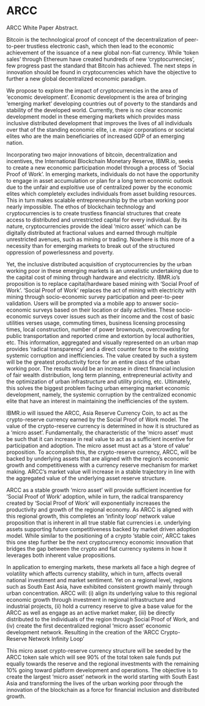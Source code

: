# ARCC
ARCC White Paper Abstract. 

Bitcoin is the technological proof of concept of the decentralization of peer-to-peer trustless electronic cash, which then lead to the economic achievement of the issuance of a new global non-fiat currency. While ‘token sales’ through Ethereum have created hundreds of new ‘cryptocurrencies’, few progress past the standard that Bitcoin has achieved. The next steps in innovation should be found in cryptocurrencies which have the objective to further a new global decentralized economic paradigm.

We propose to explore the impact of cryptocurrencies in the area of ‘economic development’. Economic development is the area of bringing ‘emerging market’ developing countries out of poverty to the standards and stability of the developed world.  Currently, there is no clear economic development model in these emerging markets which provides mass inclusive distributed development that improves the lives of all individuals over that of the standing economic elite, i.e. major corporations or societal elites who are the main beneficiaries of increased GDP of an emerging nation.

Incorporating two major innovations of bitcoin, decentralization and incentives, the International Blockchain Monetary Reserve, IBMR.io, seeks to create a new economic participation model through a process of ‘Social Proof of Work’.  In emerging markets, individuals do not have the opportunity to engage in asset accumulation or plan for a long term economic outlook due to the unfair and exploitive use of centralized power by the economic elites which completely excludes individuals from asset building resources. This in turn makes scalable entrepreneurship by the urban working poor nearly impossible.  The ethos of blockchain technology and cryptocurrencies is to create trustless financial structures that create access to distributed and unrestricted capital for every individual. By its nature, cryptocurrencies provide the ideal ‘micro asset’ which can be digitally distributed at fractional values and earned through multiple unrestricted avenues, such as mining or trading.  Nowhere is this more of a necessity than for emerging markets to break out of the structured oppression of powerlessness and poverty.

Yet, the inclusive distributed acquisition of cryptocurrencies by the urban working poor in these emerging markets is an unrealistic undertaking due to the capital cost of mining through hardware and electricity.  IBMR.io’s proposition is to replace capital/hardware based mining with ‘Social Proof of Work’.  ‘Social Proof of Work’ replaces the act of mining with electricity with mining through socio-economic survey participation and peer-to-peer validation. Users will be prompted via a mobile app to answer socio-economic surveys based on their location or daily activities.  These socio-economic surveys cover issues such as their income and the cost of basic utilities verses usage, commuting times, business licensing processing times, local construction, number of power brownouts, overcrowding for public transportation and reported crime and extortion by local authorities, etc.  This information, aggregated and visually represented on an urban map provides ‘radical transparency’ and a direct counter force to the existing systemic corruption and inefficiencies.  The value created by such a system will be the greatest productivity force for an entire class of the urban working poor. The results would be an increase in direct financial inclusion of fair wealth distribution, long term planning, entrepreneurial activity and the optimization of urban infrastructure and utility pricing, etc. Ultimately, this solves the biggest problem facing urban emerging market economic development, namely, the systemic corruption by the centralized economic elite that have an interest in maintaining the inefficiencies of the system. 

IBMR.io will issued the ARCC, Asia Reserve Currency Coin, to act as the crypto-reserve currency earned by the Social Proof of Work model. The value of the crypto-reserve currency is determined in how it is structured as a ‘micro asset’.  Fundamentally, the characteristic of the ‘micro asset’ must be such that it can increase in real value to act as a sufficient incentive for participation and adoption. The micro asset must act as a ‘store of value’ proposition. To accomplish this, the crypto-reserve currency, ARCC, will be backed by underlying assets that are aligned with the region’s economic growth and competitiveness with a currency reserve mechanism for market making. ARCC’s market value will increase in a stable trajectory in line with the aggregated value of the underlying asset reserve structure.  

ARCC as a stable growth ‘micro asset’ will provide sufficient incentive for ‘Social Proof of Work’ adoption, while in turn, the radical transparency created by ‘Social Proof of Work’ will exponentially increases the productivity and growth of the regional economy. As ARCC is aligned with this regional growth, this completes an ‘infinity loop’ network value proposition that is inherent in all true stable fiat currencies i.e. underlying assets supporting future competitiveness backed by market driven adoption model.   While similar to the positioning of a crypto ‘stable coin’, ARCC takes this one step further be the next cryptocurrency economic innovation that bridges the gap between the crypto and fiat currency systems in how it leverages both inherent value propositions.  

In application to emerging markets, these markets all face a high degree of volatility which affects currency stability, which in turn, affects overall national investment and market sentiment. Yet on a regional level, regions such as South East Asia, have exhibited consistent growth mainly through urban concentration. ARCC will: (i) align its underlying value to this regional economic growth through investment in regional infrastructure and industrial projects, (ii) hold a currency reserve to give a base value for the ARCC as well as engage as an active market maker, (iii) be directly distributed to the individuals of the region through Social Proof of Work, and (iv) create the first decentralized regional ‘micro asset’ economic development network. Resulting in the creation of the ‘ARCC Crypto-Reserve Network Infinity Loop’   

This micro asset crypto-reserve currency structure will be seeded by the ARCC token sale which will see 90% of the total token sale funds put equally towards the reserve and the regional investments with the remaining 10% going toward platform development and operations.  The objective is to create the largest ‘micro asset’ network in the world starting with South East Asia and transforming the lives of the urban working poor through the innovation of the blockchain as a force for financial inclusion and distributed growth.  
